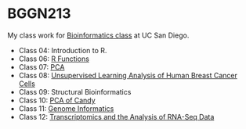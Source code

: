 # BGGN213

My class work for [Bioinformatics class](https://bioboot.github.io/bggn213_F22/) at UC San Diego.

- Class 04:  Introduction to R.  
- Class 06:  [R Functions](https://github.com/kliimatta/bggn213/blob/main/class06/class06_HW_cleaned.md)  
- Class 07:  [PCA](https://github.com/kliimatta/bggn213/blob/main/class06/class06_HW_cleaned.md)  
- Class 08:  [Unsupervised Learning Analysis of Human Breast Cancer Cells](https://github.com/kliimatta/bggn213/blob/main/class08/class08_mini%20project.md)  
- Class 09:  Structural Bioinformatics
- Class 10:  [PCA of Candy](https://github.com/kliimatta/bggn213/blob/main/class10/class10_HalloweenProject.md)  
- Class 11:  [Genome Informatics](https://github.com/kliimatta/bggn213/blob/main/class11/class11.md)  
- Class 12:  [Transcriptomics and the Analysis of RNA-Seq Data](https://github.com/kliimatta/bggn213/blob/main/class12/class12.md)  
